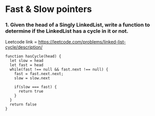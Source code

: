 # Fast & Slow pointers

### 1. Given the head of a Singly LinkedList, write a function to determine if the LinkedList has a cycle in it or not.
Leetcode link = https://leetcode.com/problems/linked-list-cycle/description/

```
function hasCycle(head) {
  let slow = head
  let fast = head
  while(fast !== null && fast.next !== null) {
    fast = fast.next.next;
    slow = slow.next
    
    if(slow === fast) {
      return true
    }
  }
  return false
}
```
